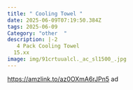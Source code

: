 ```yaml
---
title: " Cooling Towel "
date: 2025-06-09T07:19:50.384Z
tags: 2025-06-09
Category: "other  "
description: |-2
   4 Pack Cooling Towel  
  15.xx
image: img/91crtuualcl._ac_sl1500_.jpg
---
```

https://amzlink.to/az0OXmA6rJPn5   ad